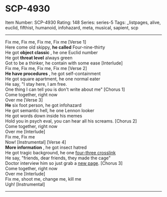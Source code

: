 # SCP-4930
Item Number: SCP-4930
Rating: 148
Series: series-5
Tags: _listpages, alive, euclid, fifthist, humanoid, infohazard, meta, musical, sapient, scp

---

Fix me, Fix me, Fix me, Fix me
[Verse 1]  
Here come old skippy, **he called** Four-nine-thirty  
He got **object classic** , he one Euclid number  
He got **threat level** always green  
Got to be a thinker, he contain with some ease
[Interlude]  
Fix me, Fix me, Fix me, Fix me
[Verse 2]  
**He have procedures** , he got self-containment  
He got square apartment, he one normal eater  
He say, "I stay here, I am free.  
One thing I can tell you is don't write about me"
[Chorus 1]  
Come together, right now  
Over me
[Verse 3]  
**He** six foot person, he got infohazard  
He got semantic hell, he one Lennon looker  
He got words down inside his memes  
Hold you in psych eval, you can hear all his screams.
[Chorus 2]  
Come together, right now  
Over me
[Interlude]  
Fix me, Fix me  
Now!
[Instrumental]
[Verse 4]  
**More information** , he got insect hatred  
He got tragic background, he one [four-three crosslink](http://www.scp-wiki.net/scp-043)  
He say, "friends, dear friends, they made the cage"  
Doctor interview him so just grab a [new page](http://www.scp-wiki.net/scp-4930/offset/1).
[Chorus 3]  
Come together, right now  
Over me
[Interlude]  
Fix me, shoot me, change me, kill me  
Ugh!
[Instrumental]
* * *
